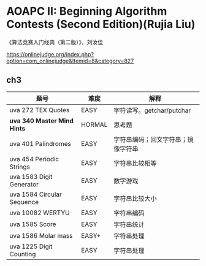 # AOAPC II: Beginning Algorithm Contests (Second Edition)(Rujia Liu)

《算法竞赛入门经典（第二版）》，刘汝佳

https://onlinejudge.org/index.php?option=com_onlinejudge&Itemid=8&category=827

## ch3

| 题号                          | 难度   | 解释                               |
| ----------------------------- | ------ | ---------------------------------- |
| uva 272 TEX Quotes            | EASY   | 字符读写。getchar/putchar          |
| **uva 340 Master Mind Hints** | HORMAL | 思考题                             |
| uva 401 Palindromes           | EASY   | 字符串编码；回文字符串；镜像字符串 |
| uva 454 Periodic Strings      | EASY   | 字符串比较相等                     |
| uva 1583 Digit Generator      | EASY   | 数字游戏                           |
| uva 1584 Circular Sequence    | EASY   | 字符串比较大小                     |
| uva 10082 WERTYU              | EASY   | 字符串编码                         |
| uva 1585 Score                | EASY   | 字符串统计                         |
| uva 1586 Molar mass           | EASY+  | 字符串处理                         |
| uva 1225  Digit Counting      | EASY   | 字符串处理                         |





